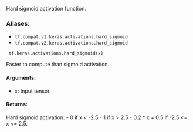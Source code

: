
Hard sigmoid activation function.
### Aliases:
- `tf.compat.v1.keras.activations.hard_sigmoid`
- `tf.compat.v2.keras.activations.hard_sigmoid`

```
 tf.keras.activations.hard_sigmoid(x)
```

Faster to compute than sigmoid activation.
#### Arguments:
- `x`: Input tensor.
#### Returns:

Hard sigmoid activation: - 0 if x < -2.5 - 1 if x > 2.5 - 0.2 * x + 0.5 if -2.5 <= x <= 2.5.
